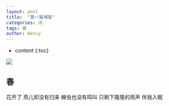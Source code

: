 ```yaml
---
layout: post
title:  "第一篇博客"
categories: 诗
tags: 春
author: Wency
---
```


* content
{:toc}

![](https://upload-images.jianshu.io/upload_images/20596245-a2f094dc050e96ff.jpg?imageMogr2/auto-orient/strip%7CimageView2/2/w/1240)


## 春
花开了
燕儿却没有归来
蝉虫也没有鸣叫
只剩下隆隆的雨声
伴我入眠
